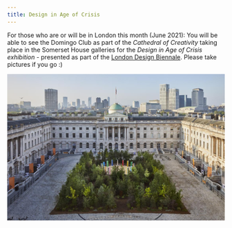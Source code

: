 ```yaml
---
title: Design in Age of Crisis
---
```


For those who are or will be in London this month (June 2021): You will be able to see the Domingo Club as part of the *Cathedral of Creativity* taking place in the Somerset House galleries for the *Design in Age of Crisis exhibition* - presented as part of the [London Design Biennale](https://www.londondesignbiennale.com/). Please take pictures if you go :)

![Forest for Change, London Design Biennale, Somerset House (Ed Reeve)](GlobalGoals_ed-reeve.jpg)

